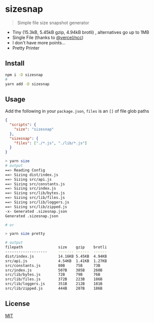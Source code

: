 # sizesnap

> Simple file size snapshot generator

- Tiny (15.3kB, 5.45kB gzip, 4.94kB brotli) , alternatives go up to 1MB
- Single File (thanks to [@vercel/ncc](https://github.com/@vercel/ncc))
- I don't have more points...
- Pretty Printer

## Install

```sh
npm i -D sizesnap
#
yarn add -D sizesnap
```

## Usage

Add the following in your `package.json`, `files` is an `[]` of file glob paths

```json
{
  "scripts": {
    "size": "sizesnap"
  },
  "sizesnap": {
    "files": ["./*.js", "./lib/*.js"]
  }
}
```

```sh
> yarn size
# output
==> Reading Config
==> Sizing dist/index.js
==> Sizing src/api.js
==> Sizing src/constants.js
==> Sizing src/index.js
==> Sizing src/lib/bytes.js
==> Sizing src/lib/files.js
==> Sizing src/lib/loggers.js
==> Sizing src/lib/zipped.js
-x- Generated .sizesnap.json
Generated .sizesnap.json

# or

> yarn size pretty

# output
filepath                size    gzip    brotli
-------------------     ------- ------  ------
dist/index.js           14.16KB 5.45KB  4.94KB
src/api.js              4.54KB  1.41KB  1.27KB
src/constants.js        80B     75B     73B
src/index.js            507B    305B    260B
src/lib/bytes.js        72B     79B     76B
src/lib/files.js        372B    223B    186B
src/lib/loggers.js      351B    212B    181B
src/lib/zipped.js       444B    207B    186B

```

## License

[MIT](/LICENSE)

